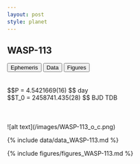 ```yaml
---
layout: post
style: planet
---
```

<script src="../js/planets.js"></script>

## WASP-113

<!-- Tab links -->
<div class="tab">
<button class="tablinks" onclick="openCity(event, 'Ephemeris')">Ephemeris</button>
<button class="tablinks" onclick="openCity(event, 'Data')">Data</button>
<button class="tablinks" onclick="openCity(event, 'Figures')">Figures</button>
</div>

<!-- Tab content -->
<div id="Ephemeris" class="tabcontent" markdown="1">
<br/><br/>
$$P = 4.5421669(16) $$ day <br/>
$$T_0 = 2458741.435(28) $$ BJD TDB
<br/><br/>
<br/><br/>
![alt text](/images/WASP-113_o_c.png)
</div>


<div id="Data" class="tabcontent" markdown="1">

{% include data/data_WASP-113.md %}

</div>

<div id="Figures" class="tabcontent" markdown="1">
{% include figures/figures_WASP-113.md %}
</div>


<script src="../js/tabs.js"></script>


